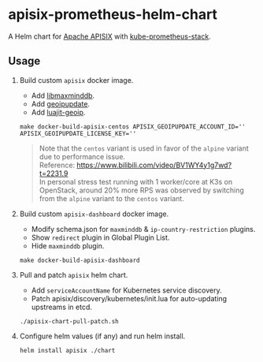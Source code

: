 # apisix-prometheus-helm-chart

A Helm chart for [Apache APISIX](https://github.com/apache/apisix-helm-chart/tree/master/charts/apisix) with [kube-prometheus-stack](https://github.com/prometheus-community/helm-charts/tree/main/charts/kube-prometheus-stack).

## Usage

1. Build custom `apisix` docker image.
   * Add [libmaxminddb](https://github.com/maxmind/libmaxminddb).
   * Add [geoipupdate](https://github.com/maxmind/geoipupdate).
   * Add [luajit-geoip](https://github.com/leafo/luajit-geoip).
   ```
   make docker-build-apisix-centos APISIX_GEOIPUPDATE_ACCOUNT_ID='' APISIX_GEOIPUPDATE_LICENSE_KEY=''
   ```
   > Note that the `centos` variant is used in favor of the `alpine` variant due to performance issue.<br>
   > Reference: https://www.bilibili.com/video/BV1WY4y1g7wd?t=2231.9<br>
   > In personal stress test running with 1 worker/core at K3s on OpenStack, around 20% more RPS was observed by switching from the `alpine` variant to the `centos` variant.

2. Build custom `apisix-dashboard` docker image.
   * Modify schema.json for `maxminddb` & `ip-country-restriction` plugins.
   * Show `redirect` plugin in Global Plugin List.
   * Hide `maxminddb` plugin.
   ```
   make docker-build-apisix-dashboard
   ```

3. Pull and patch `apisix` helm chart.
   * Add `serviceAccountName` for Kubernetes service discovery.
   * Patch apisix/discovery/kubernetes/init.lua for auto-updating upstreams in etcd.
   ```
   ./apisix-chart-pull-patch.sh
   ```

4. Configure helm values (if any) and run helm install.
   ```
   helm install apisix ./chart
   ```
